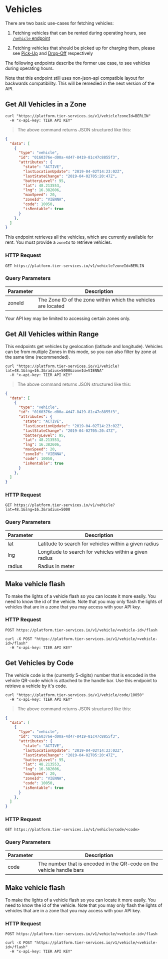 
# Vehicles

There are two basic use-cases for fetching vehicles:

  1. Fetching vehicles that can be rented during operating hours, see [`/vehicle` endpoint](#get-all-vehicles-in-a-zone)
  
  2. Fetching vehicles that should be picked up for charging them, please see [Pick-Up](#pick-up) and [Drop-Off](#drop-off) respectively

The following endpoints describe the former use case, to see vehicles during operating hours.

<aside class="notice">
Note that this endpoint still uses non-json-api compatible layout for backwards compatibility.
This will be remedied in the next version of the API. 
</aside>

## Get All Vehicles in a Zone

```shell
curl "https://platform.tier-services.io/v1/vehicle?zoneId=BERLIN"
  -H "x-api-key: TIER API KEY"
```

> The above command returns JSON structured like this:

```json
{
  "data": [
    {
      "type": "vehicle",
      "id": "0160376e-d00a-4d47-8419-81c47c8855f3",
      "attributes": {
        "state": "ACTIVE",
        "lastLocationUpdate": "2019-04-02T14:23:02Z",
        "lastStateChange": "2019-04-02T05:20:47Z",
        "batteryLevel": 95,
        "lat": 48.213553,
        "lng": 16.382606,
        "maxSpeed": 20,
        "zoneId": "VIENNA",
        "code": 10050,
        "isRentable": true
      }
    },
  ]
}
```


This endpoint retrieves all the vehicles, which are currently available for rent. You must provide a
`zoneId` to retrieve vehicles.

### HTTP Request

`GET https://platform.tier-services.io/v1/vehicle?zoneId=BERLIN`

### Query Parameters

Parameter | Description
--------- | -----------
zoneId    | The Zone ID of the zone within which the vehicles are located


<aside class="notice">
Your API key may be limited to accessing certain zones only.
</aside>


## Get All Vehicles within Range

This endpoints get vehicles by geolocation (latitude and longitude). Vehicles
can be from multiple Zones in this mode, so you can also filter by zone
at the same time (recommended).

```shell
curl "https://platform.tier-services.io/v1/vehicle?lat=48.1&lng=16.3&radius=5000&zoneId=VIENNA"
  -H "x-api-key: TIER API KEY"
```

> The above command returns JSON structured like this:

```json
{
  "data": [
    {
      "type": "vehicle",
      "id": "0160376e-d00a-4d47-8419-81c47c8855f3",
      "attributes": {
        "state": "ACTIVE",
        "lastLocationUpdate": "2019-04-02T14:23:02Z",
        "lastStateChange": "2019-04-02T05:20:47Z",
        "batteryLevel": 95,
        "lat": 48.213553,
        "lng": 16.382606,
        "maxSpeed": 20,
        "zoneId": "VIENNA",
        "code": 10050,
        "isRentable": true
      }
    },
  ]
}
```
 

### HTTP Request

`GET https://platform.tier-services.io/v1/vehicle?lat=48.1&lng=16.3&radius=5000`

### Query Parameters

Parameter  | Description
--------- | -----------
lat | Latitude to search for vehicles within a given radius
lng | Longitude to search for vehicles within a given radius
radius | Radius in meter


## Make vehicle flash

To make the lights of a vehicle flash so you can locate it more easily. You need to know
the id of the vehicle. Note that you may only flash the lights of vehicles that are in a
zone that you may access with your API key. 

### HTTP Request

`POST https://platform.tier-services.io/v1/vehicle/<vehicle-id>/flash`



```shell
curl -X POST "https://platform.tier-services.io/v1/vehicle/<vehicle-id>/flash"
  -H "x-api-key: TIER API KEY"
```


## Get Vehicles by Code

The vehicle code is the (currently 5-digits) number that is encoded in the vehicle QR-code which is
attached to the handle bar. Use this endpoint to retrieve a vehicle by it's code.

```shell
curl "https://platform.tier-services.io/v1/vehicle/code/10050"
  -H "x-api-key: TIER API KEY"
```

> The above command returns JSON structured like this:

```json
{
  "data": [
    {
      "type": "vehicle",
      "id": "0160376e-d00a-4d47-8419-81c47c8855f3",
      "attributes": {
        "state": "ACTIVE",
        "lastLocationUpdate": "2019-04-02T14:23:02Z",
        "lastStateChange": "2019-04-02T05:20:47Z",
        "batteryLevel": 95,
        "lat": 48.213553,
        "lng": 16.382606,
        "maxSpeed": 20,
        "zoneId": "VIENNA",
        "code": 10050,
        "isRentable": true
      }
    },
  ]
}
```
 

### HTTP Request

`GET https://platform.tier-services.io/v1/vehicle/code/<code>`

### Query Parameters

Parameter  | Description
--------- | -----------
code | The number that is encoded in the QR-code on the vehicle handle bars 



## Make vehicle flash

To make the lights of a vehicle flash so you can locate it more easily. You need to know
the id of the vehicle. Note that you may only flash the lights of vehicles that are in a
zone that you may access with your API key. 

### HTTP Request

`POST https://platform.tier-services.io/v1/vehicle/<vehicle-id>/flash`



```shell
curl -X POST "https://platform.tier-services.io/v1/vehicle/<vehicle-id>/flash"
  -H "x-api-key: TIER API KEY"
```

